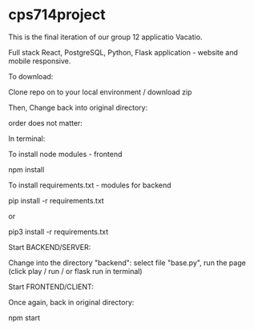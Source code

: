 # cps714project


This is the final iteration of our group 12 applicatio Vacatio.

Full stack React, PostgreSQL, Python, Flask application - website and mobile responsive.

To download:

Clone repo on to your local environment / download zip

Then, Change back into original directory:

order does not matter:

In terminal:

To install node modules - frontend

npm install 

To install requirements.txt - modules for backend

pip install -r requirements.txt

or

pip3 install -r requirements.txt

Start BACKEND/SERVER:

Change into the directory "backend": select file "base.py", run the page (click play / run / or flask run in terminal)

Start FRONTEND/CLIENT:

Once again, back in original directory:

npm start
